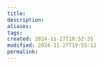 ```yaml
---
title: 
description: 
aliases: 
tags: 
created: 2024-11-27T19:52:35
modified: 2024-11-27T19:55:12
permalink: 
---
```


[^1]: yes, we often think that we are above average... bit being humble is exactly what we need to improve. https://www.ted.com/talks/david_dunning_why_incompetent_people_think_they_re_amazing
